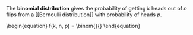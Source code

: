 The **binomial distribution** gives the probability of getting $k$ heads out of $n$ flips from a [[Bernoulli distribution]] with probability of heads $p$.

\begin{equation}
f(k, n, p) = \binom{}{}
\end{equation}